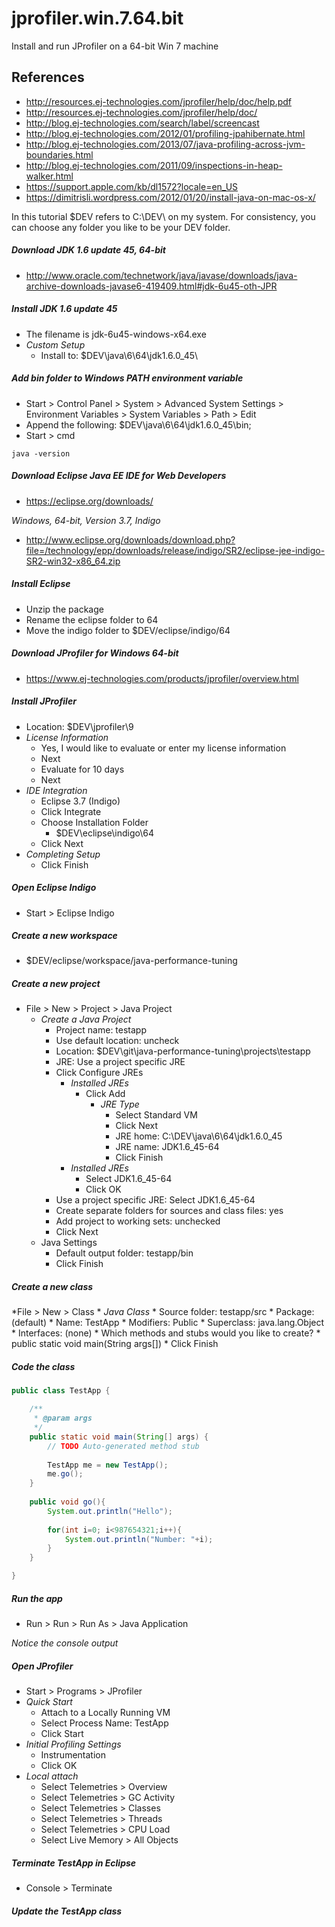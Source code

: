 # jprofiler.win.7.64.bit

Install and run JProfiler on a 64-bit Win 7 machine

## References
* http://resources.ej-technologies.com/jprofiler/help/doc/help.pdf
* http://resources.ej-technologies.com/jprofiler/help/doc/
* http://blog.ej-technologies.com/search/label/screencast
* http://blog.ej-technologies.com/2012/01/profiling-jpahibernate.html
* http://blog.ej-technologies.com/2013/07/java-profiling-across-jvm-boundaries.html
* http://blog.ej-technologies.com/2011/09/inspections-in-heap-walker.html
* https://support.apple.com/kb/dl1572?locale=en_US
* https://dimitrisli.wordpress.com/2012/01/20/install-java-on-mac-os-x/

In this tutorial $DEV refers to C:\DEV\ on my system. For consistency, you can choose any folder you like to be your DEV folder. 

##### Download JDK 1.6 update 45, 64-bit
* http://www.oracle.com/technetwork/java/javase/downloads/java-archive-downloads-javase6-419409.html#jdk-6u45-oth-JPR

##### Install JDK 1.6 update 45
* The filename is jdk-6u45-windows-x64.exe
* *Custom Setup*
	* Install to: $DEV\java\6\64\jdk1.6.0_45\

##### Add bin folder to Windows PATH environment variable
* Start > Control Panel > System > Advanced System Settings > Environment Variables > System Variables > Path > Edit
* Append the following: $DEV\java\6\64\jdk1.6.0_45\bin;
* Start > cmd
```
java -version
```

##### Download Eclipse Java EE IDE for Web Developers
* https://eclipse.org/downloads/  

*Windows, 64-bit, Version 3.7, Indigo*  
* http://www.eclipse.org/downloads/download.php?file=/technology/epp/downloads/release/indigo/SR2/eclipse-jee-indigo-SR2-win32-x86_64.zip

##### Install Eclipse
* Unzip the package
* Rename the eclipse folder to 64
* Move the indigo folder to $DEV/eclipse/indigo/64

##### Download JProfiler for Windows 64-bit
* https://www.ej-technologies.com/products/jprofiler/overview.html

##### Install JProfiler 
* Location: $DEV\jprofiler\9
* *License Information*
	* Yes, I would like to evaluate or enter my license information
	* Next
	* Evaluate for 10 days
	* Next
* *IDE Integration* 
	* Eclipse 3.7 (Indigo)
	* Click Integrate
	* Choose Installation Folder
		* $DEV\eclipse\indigo\64
	* Click Next
* *Completing Setup*
	* Click Finish

##### Open Eclipse Indigo
* Start > Eclipse Indigo

##### Create a new workspace
* $DEV/eclipse/workspace/java-performance-tuning

##### Create a new project
* File > New > Project > Java Project
	* *Create a Java Project*
	  * Project name: testapp
	  * Use default location: uncheck
	  * Location: $DEV\git\java-performance-tuning\projects\testapp
	  * JRE: Use a project specific JRE 
	  * Click Configure JREs
	    * *Installed JREs*
	      * Click Add
	        * *JRE Type*
	          * Select Standard VM 
	          * Click Next
	          * JRE home: C:\DEV\java\6\64\jdk1.6.0_45
	          * JRE name: JDK1.6_45-64
	          * Click Finish
	    * *Installed JREs*
	      * Select JDK1.6_45-64
	      * Click OK
	  * Use a project specific JRE: Select JDK1.6_45-64
	  * Create separate folders for sources and class files: yes
	  * Add project to working sets: unchecked
	  * Click Next
	* Java Settings
	  * Default output folder: testapp/bin
	  * Click Finish

##### Create a new class
*File > New > Class
	* *Java Class*
		* Source folder: testapp/src
		* Package: (default)
		* Name: TestApp
		* Modifiers: Public
		* Superclass: java.lang.Object
		* Interfaces: (none)
		* Which methods and stubs would you like to create?
			* public static void main(String args[])
		* Click Finish

##### Code the class
```java
public class TestApp {

	/**
	 * @param args
	 */
	public static void main(String[] args) {
		// TODO Auto-generated method stub
		
		TestApp me = new TestApp();
		me.go();
	}
	
	public void go(){
		System.out.println("Hello");
		
		for(int i=0; i<987654321;i++){
			System.out.println("Number: "+i);	
		}
	}

}
```
##### Run the app
* Run > Run > Run As > Java Application

*Notice the console output*

##### Open JProfiler
* Start > Programs > JProfiler
* *Quick Start*
	* Attach to a Locally Running VM 
	* Select Process Name: TestApp
	* Click Start
* *Initial Profiling Settings*
	* Instrumentation
	* Click OK
* *Local attach*
	* Select Telemetries > Overview
	* Select Telemetries > GC Activity
	* Select Telemetries > Classes
	* Select Telemetries > Threads
	* Select Telemetries > CPU Load
	* Select Live Memory > All Objects

##### Terminate TestApp in Eclipse
* Console > Terminate

##### Update the TestApp class
```java

```

